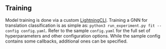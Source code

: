 ## Training

Model training is done via a custom [LightningCLI](<https://lightning.ai/docs/pytorch/stable/cli/lightning_cli.html>). Training a GNN for translation classification is as simple as: `python3 run_experiment.py fit --config config.yaml`. Refer to the sample `config.yaml` for the full set of hyperparameters and other configuration options. While the sample config contains some callbacks, additional ones can be specified.
